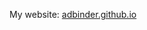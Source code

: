 My website:  <a href="https://adbinder.github.io/" target="_blank" rel="noreferrer noopener">adbinder.github.io</a>
